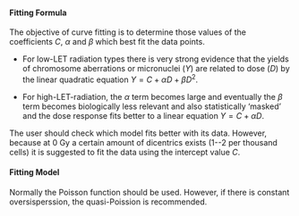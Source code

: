 #### Fitting Formula

The objective of curve fitting is to determine those values of the coefficients $C$, $\alpha$ and $\beta$ which best fit the data points.

- For low-LET radiation types there is very strong evidence that the yields of chromosome aberrations or micronuclei ($Y$) are related to dose ($D$) by the linear quadratic equation $Y = C + \alpha D + \beta D^{2}$. 

- For high-LET-radiation, the $\alpha$ term becomes large and eventually the $\beta$ term becomes biologically less relevant and also statistically ‘masked’ and the dose response fits better to a linear equation $Y = C + \alpha D$.

The user should check which model fits better with its data. However, because at 0 Gy a certain amount of dicentrics exists (1--2 per thousand cells) it is suggested to fit the data using the intercept value $C$.

#### Fitting Model

Normally the Poisson function should be used. However, if there is constant oversisperssion, the quasi-Poission is recommended.
